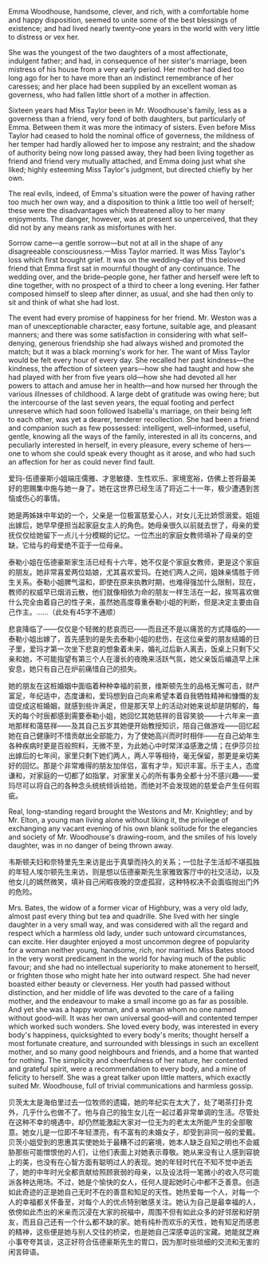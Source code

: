 Emma Woodhouse, handsome, clever, and rich, with a comfortable home and happy disposition, seemed to unite some of the best blessings of existence; and had lived nearly twenty–one years in the world with very little to distress or vex her.

She was the youngest of the two daughters of a most affectionate, indulgent father; and had, in consequence of her sister's marriage, been mistress of his house from a very early period. Her mother had died too long ago for her to have more than an indistinct remembrance of her caresses; and her place had been supplied by an excellent woman as governess, who had fallen little short of a mother in affection.

Sixteen years had Miss Taylor been in Mr. Woodhouse's family, less as a governess than a friend, very fond of both daughters, but particularly of Emma. Between them it was more the intimacy of sisters. Even before Miss Taylor had ceased to hold the nominal office of governess, the mildness of her temper had hardly allowed her to impose any restraint; and the shadow of authority being now long passed away, they had been living together as friend and friend very mutually attached, and Emma doing just what she liked; highly esteeming Miss Taylor's judgment, but directed chiefly by her own.

The real evils, indeed, of Emma's situation were the power of having rather too much her own way, and a disposition to think a little too well of herself; these were the disadvantages which threatened alloy to her many enjoyments. The danger, however, was at present so unperceived, that they did not by any means rank as misfortunes with her.

Sorrow came—a gentle sorrow—but not at all in the shape of any disagreeable consciousness.—Miss Taylor married. It was Miss Taylor's loss which first brought grief. It was on the wedding–day of this beloved friend that Emma first sat in mournful thought of any continuance. The wedding over, and the bride–people gone, her father and herself were left to dine together, with no prospect of a third to cheer a long evening. Her father composed himself to sleep after dinner, as usual, and she had then only to sit and think of what she had lost.

The event had every promise of happiness for her friend. Mr. Weston was a man of unexceptionable character, easy fortune, suitable age, and pleasant manners; and there was some satisfaction in considering with what self–denying, generous friendship she had always wished and promoted the match; but it was a black morning's work for her. The want of Miss Taylor would be felt every hour of every day. She recalled her past kindness—the kindness, the affection of sixteen years—how she had taught and how she had played with her from five years old—how she had devoted all her powers to attach and amuse her in health—and how nursed her through the various illnesses of childhood. A large debt of gratitude was owing here; but the intercourse of the last seven years, the equal footing and perfect unreserve which had soon followed Isabella's marriage, on their being left to each other, was yet a dearer, tenderer recollection. She had been a friend and companion such as few possessed: intelligent, well–informed, useful, gentle, knowing all the ways of the family, interested in all its concerns, and peculiarly interested in herself, in every pleasure, every scheme of hers—one to whom she could speak every thought as it arose, and who had such an affection for her as could never find fault.

爱玛-伍德豪斯小姐端庄儒雅、才思敏捷、生性欢乐、家境宽裕，仿佛上苍将最美好的恩赐集中施与她一身了。她在这世界已经生活了将近二十一年，极少遭遇到苦恼或伤心的事情。

她是两姊妹中年幼的一个，父亲是一位极富慈爱心人，对女儿无比娇惯溺爱。姐姐出嫁后，她早早便担当起家庭女主人的角色。她母亲很久以前就去世了，母亲的爱抚仅仅给她留下一点儿十分模糊的记忆。一位杰出的家庭女教师填补了母亲的空缺，它给与的母爱绝不亚于一位母亲。

泰勒小姐在伍德豪斯家生活已经有十六年，她不仅是个家庭女教师，更是这个家庭的朋友。她非常喜爱两位姑娘，尤其喜欢爱玛。在她们两人之间，姐妹亲情胜于师生关系。泰勒小姐脾气温和，即使在原来执教时期，也难得强加什么限制，现在，教师的权威早已烟消云散，他们就像相依为命的朋友一样生活在一起，挨骂喜欢做什么完全由着自己的性子来，虽然她高度尊重泰勒小姐的判断，但是决定主要由自己作主。……（此处有45字不通顺）

悲哀降临了——仅仅是个轻微的悲哀而已——而且还不是以痛苦的方式降临的——泰勒小姐出嫁了，首先感到的是失去泰勒小姐的悲伤，在这位亲爱的朋友结婚的日子里，爱玛才第一次坐下悲哀的想象着未来，婚礼过后新人离去，饭桌上只剩下父亲和她，不可能指望有第三个人在漫长的夜晚来活跃气氛，她父亲饭后编造早上床安息，她只有自己在炉前痛惜自己的损失。

她的朋友在这桩婚姻中面临着种种幸福的前景，维斯顿先生的品格无懈可击，财产富足，年纪适中，态度谦和，爱玛想到自己向来希望本着自我牺牲精神和慷慨的友谊促成这桩婚姻，就感到些许满足，但是那天早上的活动对她来说却是阴郁的，每天的每个时辰都感到需要泰勒小姐，她回忆其她慈祥的音容笑貌——十六年来一直地那样和蔼慈祥——及其自己五岁其她便开始教授知识，陪自己做游戏——回忆起她在自己健康时不惜贡献出全部能力，为了使她高兴而时时相伴——在自己幼年生各种疾病时更是百般照料，无微不至，为此她心中时常洋溢感激之情；在伊莎贝拉出嫁后的七年间，家里只剩下她们两人，两人平等相待，毫无保留，那更是亲切美好的回忆。那是个非常难得的朋友加伴侣，富有才华，知识丰富。乐于主人，态度谦和，对家庭的一切都了如指掌，对家里关心的所有事务全都十分不感兴趣——爱玛尽可以将自己的各种念头统统倾诉给她，而绝对不会发现她的慈爱会产生任何瑕疵。
  
Real, long–standing regard brought the Westons and Mr. Knightley; and by Mr. Elton, a young man living alone without liking it, the privilege of exchanging any vacant evening of his own blank solitude for the elegancies and society of Mr. Woodhouse's drawing–room, and the smiles of his lovely daughter, was in no danger of being thrown away.
  
韦斯顿夫妇和奈特里先生来访是出于真挚而持久的关系；一位肚子生活却不堪孤独的年轻人埃尔顿先生来访，则是想以伍德豪斯先生家雅致客厅中的社交活动，以及他女儿的嫣然微笑，填补自己闲暇夜晚的空虚孤寂，这种特权决不会面临抛出门外的危险。

Mrs. Bates, the widow of a former vicar of Highbury, was a very old lady, almost past every thing but tea and quadrille. She lived with her single daughter in a very small way, and was considered with all the regard and respect which a harmless old lady, under such untoward circumstances, can excite. Her daughter enjoyed a most uncommon degree of popularity for a woman neither young, handsome, rich, nor married. Miss Bates stood in the very worst predicament in the world for having much of the public favour; and she had no intellectual superiority to make atonement to herself, or frighten those who might hate her into outward respect. She had never boasted either beauty or cleverness. Her youth had passed without distinction, and her middle of life was devoted to the care of a failing mother, and the endeavour to make a small income go as far as possible. And yet she was a happy woman, and a woman whom no one named without good–will. It was her own universal good–will and contented temper which worked such wonders. She loved every body, was interested in every body's happiness, quicksighted to every body's merits; thought herself a most fortunate creature, and surrounded with blessings in such an excellent mother, and so many good neighbours and friends, and a home that wanted for nothing. The simplicity and cheerfulness of her nature, her contented and grateful spirit, were a recommendation to every body, and a mine of felicity to herself. She was a great talker upon little matters, which exactly suited Mr. Woodhouse, full of trivial communications and harmless gossip.

贝茨太太是海伯里过去一位牧师的遗孀，她的年纪实在太大了，处了喝茶打扑克外，几乎什么也做不了。他与自己的独生女儿在一起过着非常单调的生活。尽管处在这种不幸的境遇中，却仍然能激起大家对一位无为的老太太所能产生的全部敬意。她女儿是一位即不年轻漂亮，有不富有的未婚女子，却受到非同一般的爱戴。贝茨小姐受到的恩惠其实使她处于最糟不过的窘境，她本人缺乏自知之明也不会威胁那些可能憎恨他的人们，让他们表面上对她表示尊敬。她从来没有让人感到容貌上的美，也没有在心智方面有聪明过人的表现。她的年轻时代在不知不觉中逝去了，她的中年时光全都贡献给照顾衰弱的母亲，以及设法将一笔微小的收入尽可能派各种达用场。不过，她是个愉快的女人，任何人提起她时心中都不乏善意。创造如此奇迹的正是她自己无时不在的善意和知足的天性。她热爱每一个人，对每一个人的幸福都关怀备至，对每个人的优点特别敏感关注。她认为自己是最幸福的人，依傍如此杰出的米亲而沉浸在大家的祝福中，周围不但有如此众多的好邻居和好朋友，而且自己还有一个什么都不缺的家。她有纯朴而欢乐的天性，她有知足而感恩的精神，这些便是她与别人交往的桥梁，也是她自己深感幸运的宝藏。她能就芝麻小事夸夸其谈，这正好符合伍德豪斯先生的胃口，因为那时些琐细的交流和无害的闲言碎语。


